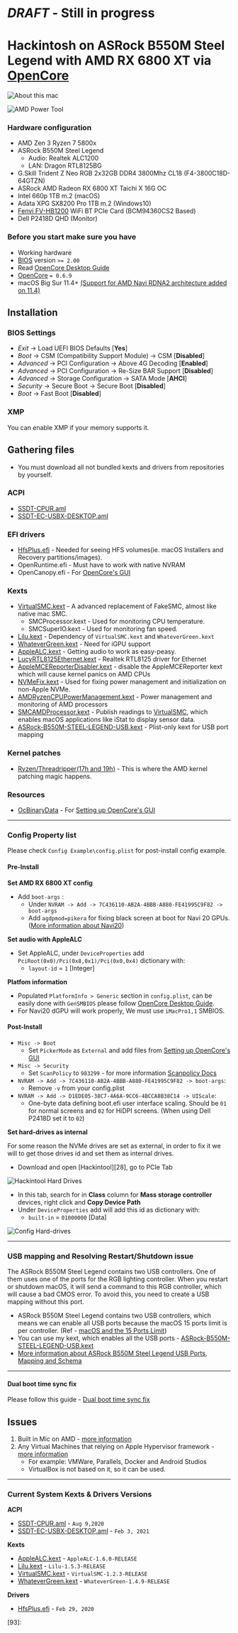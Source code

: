 # *DRAFT* - Still in progress

# Hackintosh on ASRock B550M Steel Legend with AMD RX 6800 XT via [OpenCore][1]

![About this mac][200]

![AMD Power Tool][201]

### **Hardware configuration**

* AMD Zen 3 Ryzen 7 5800x
* ASRock B550M Steel Legend
  * Audio: Realtek ALC1200
  * LAN: Dragon RTL8125BG
* G.Skill Trident Z Neo RGB 2x32GB DDR4 3800Mhz CL18 (F4-3800C18D-64GTZN)
* ASRock AMD Radeon RX 6800 XT Taichi X 16G OC
* Intel 660p 1TB m.2 (macOS)
* Adata XPG SX8200 Pro 1TB m.2 (Windows10)
* [Fenvi FV-HB1200][11] WiFi BT PCIe Card (BCM94360CS2 Based)
* Dell P2418D QHD (Monitor) 

### **Before you start make sure you have**

* Working hardware
* [BIOS][10] version `>= 2.00`
* Read [OpenCore Desktop Guide][20]
* [OpenCore][1] `= 0.6.9`
* macOS Big Sur 11.4+ [(Support for AMD Navi RDNA2 architecture added on 11.4)][12]

## Installation

### BIOS Settings

* *Exit* → Load UEFI BIOS Defaults [**Yes**]
* *Boot* → CSM (Compatibility Support Module) → CSM [**Disabled**]
* *Advanced* → PCI Configuration → Above 4G Decoding [**Enabled**]
* *Advanced* → PCI Configuration → Re-Size BAR Support [**Disabled**]
* *Advanced* → Storage Configuration → SATA Mode [**AHCI**]
* *Security* → Secure Boot → Secure Boot [**Disabled**]
* *Boot* → Fast Boot [**Disabled**]

### XMP

You can enable XMP if your memory supports it.

## Gathering files

- You must download all not bundled kexts and drivers from repositories by yourself.

### ACPI

- [SSDT-CPUR.aml][21]
- [SSDT-EC-USBX-DESKTOP.aml][22]

### EFI drivers

* [HfsPlus.efi][7] - Needed for seeing HFS volumes(ie. macOS Installers and Recovery partitions/images).
* OpenRuntime.efi - Must have to work with native NVRAM
* OpenCanopy.efi - For [OpenCore's GUI][25]

### Kexts

* [VirtualSMC.kext][4] - A advanced replacement of FakeSMC, almost like native mac SMC.
  * SMCProcessor.kext - Used for monitoring CPU temperature.
  * SMCSuperIO.kext - Used for monitoring fan speed.
* [Lilu.kext][3] - Dependency of `VirtualSMC.kext` and `WhateverGreen.kext`
* [WhateverGreen.kext][5] - Need for iGPU support
* [AppleALC.kext][2] - Getting audio to work as easy-peasy.
* [LucyRTL8125Ethernet.kext][6] - Realtek RTL8125 driver for Ethernet 
* [AppleMCEReporterDisabler.kext][8] - disable the AppleMCEReporter kext which will cause kernel panics on AMD CPUs
* [NVMeFix.kext][9] - Used for fixing power management and initialization on non-Apple NVMe.
* [AMDRyzenCPUPowerManagement.kext][10] - Power management and monitoring of AMD processors
* [SMCAMDProcessor.kext][10] - Publish readings to [VirtualSMC][4], which enables macOS applications like iStat to display sensor data.
* [ASRock-B550M-STEEL-LEGEND-USB.kext][100] - Plist-only kext for USB port mapping

### Kernel patches

- [Ryzen/Threadripper(17h and 19h)][13] - This is where the AMD kernel patching magic happens.

### Resources

- [OcBinaryData][27] - For [Setting up OpenCore's GUI][26]

-----



### Config Property list

Please check `Config Example\config.plist` for post-install config example.

#### Pre-Install

**Set AMD RX 6800 XT config**

- Add `boot-args` :
  - Under `NVRAM -> Add -> 7C436110-AB2A-4BBB-A880-FE41995C9F82 -> boot-args`
  - Add `agdpmod=pikera` for fixing black screen at boot for Navi 20 GPUs. ([More information about Navi20][103])

**Set audio with AppleALC**

- Set AppleALC, under `DeviceProperties` add `PciRoot(0x0)/Pci(0x8,0x1)/Pci(0x0,0x4)` dictionary with:
  - `layout-id` = `1` [Integer]

**Platfom information**

- Populated `PlatformInfo > Generic` section in `config.plist`, can be easily done with `GenSMBIOS` please follow [OpenCore Desktop Guide][23].
- For Navi20 dGPU will work properly, We must use `iMacPro1,1` SMBIOS.

#### Post-Install

- `Misc -> Boot`
  - Set `PickerMode` as `External` and add files from [Setting up OpenCore's GUI][26]
- `Misc -> Security`
  - Set `ScanPolicy` to `983299` - for more information [Scanpolicy Docs][24]
- `NVRAM -> Add -> 7C436110-AB2A-4BBB-A880-FE41995C9F82 -> boot-args`:
  - Remove `-v` from your config.plist
- `NVRAM -> Add -> D1EDE05-38C7-4A6A-9CC6-4BCCA8B38C14 -> UIScale`:
  - One-byte data defining boot.efi user interface scaling. Should be `01` for normal screens and `02` for HiDPI screens. (When using Dell P2418D set it to `02`)

**Set hard-drives as internal**

For some reason the NVMe drives are set as external, in order to fix it we will to get those drives id and set them as internal drives.

- Download and open [Hackintool][28], go to PCIe Tab

![Hackintool Hard Drives][202]

- In this tab, search for in **Class** column for **Mass storage controller** devices, right click and **Copy Device Path**
- Under `DeviceProperties` add will add this id as dictionary with:
  - `built-in` = `01000000` [Data]

![Config Hard-drives][203]



----

### USB mapping and Resolving Restart/Shutdown issue

The ASRock B550M Steel Legend contains two USB controllers. One of them  uses one of the ports for the RGB lighting controller. When you restart  or shutdown macOS, it will send a command to this RGB controller, which  will cause a bad CMOS error. To avoid this, you need to create a USB  mapping without this port.

- ASRock B550M Steel Legend contains two USB controllers, which means we can enable all USB ports because the macOS 15 ports limit is per controller. (Ref - [macOS and the 15 Ports Limit][25])
- You can use my kext, which enables all the USB ports - [ASRock-B550M-STEEL-LEGEND-USB.kext][100]
- [More information about ASRock B550M Steel Legend USB Ports, Mapping and Schema][102]

----

#### Dual boot time sync fix

Please follow this guide - [Dual boot time sync fix][101]

## Issues

1. Built in Mic on AMD  - [more information][400]
2. Any Virtual Machines that relying on Apple Hypervisor framework - [more information][401]
   - For example: VMWare, Parallels, Docker and Android Studios
   - VirtualBox is not based on it, so it can be used.



---------------

### Current System Kexts & Drivers Versions

**ACPI**

- [SSDT-CPUR.aml][21] - `Aug 9,2020`
- [SSDT-EC-USBX-DESKTOP.aml][22] - `Feb 3, 2021`

**Kexts**

* [AppleALC.kext][2] - `AppleALC-1.6.0-RELEASE`
* [Lilu.kext][3] - `Lilu-1.5.3-RELEASE`
* [VirtualSMC.kext][4] - `VirtualSMC-1.2.3-RELEASE`
* [WhateverGreen.kext][5] - `WhateverGreen-1.4.9-RELEASE`

**Drivers**

* [HfsPlus.efi][7] - `Feb 29, 2020`

[1]: https://github.com/acidanthera/OpenCorePkg/releases
[2]: https://github.com/acidanthera/AppleALC/releases
[3]: https://github.com/acidanthera/Lilu/releases
[4]: https://github.com/acidanthera/VirtualSMC/releases
[5]: https://github.com/acidanthera/WhateverGreen/releases
[6]: https://github.com/Mieze/LucyRTL8125Ethernet
[7]: https://github.com/acidanthera/OcBinaryData/blob/master/Drivers/HfsPlus.efi
[8]: https://github.com/acidanthera/bugtracker/files/3703498/AppleMCEReporterDisabler.kext.zip
[9]:https://github.com/acidanthera/NVMeFix/releases
[10]:https://github.com/trulyspinach/SMCAMDProcessor
[10]: https://www.asrock.com/mb/AMD/B550M%20Steel%20Legend/index.asp#BIOS
[11]: https://www.aliexpress.com/item/33034394024.html
[12]: https://developer.apple.com/documentation/macos-release-notes/macos-big-sur-11_4-release-notes
[13]: https://github.com/AMD-OSX/AMD_Vanilla/tree/opencore/17h_19h



[20]: https://dortania.github.io/OpenCore-Install-Guide/
[21]: https://github.com/dortania/Getting-Started-With-ACPI/blob/master/extra-files/compiled/SSDT-CPUR.aml	"SSDT-CPUR.aml"
[22]: https://github.com/dortania/Getting-Started-With-ACPI/blob/master/extra-files/compiled/SSDT-EC-USBX-DESKTOP.aml "SSDT-EC-USBX-DESKTOP.aml"
[23]: https://dortania.github.io/OpenCore-Install-Guide/AMD/zen.html#platforminfo
[24]: https://dortania.github.io/OpenCore-Post-Install/universal/security/scanpolicy.html
[25]: https://dortania.github.io/OpenCore-Post-Install/usb/#macos-and-the-15-port-limit
[26]: https://dortania.github.io/OpenCore-Post-Install/cosmetic/gui.html#setting-up-opencores-gui
[27]: https://github.com/acidanthera/OcBinaryData



[100]: https://github.com/teimor/OpenCore_ASRock-B550M_RX6800XT/tree/main/USB%20Kexts/iMacPro1%2C1
[101]: dual_boot_time_sync_fix.md
[102]: asrock_b550_steel_legend_usb_mapping.md "usb mapping"
[103]: https://elitemacx86.com/threads/how-to-enable-amd-rx-6800-rx-6800xt-and-rx-6900xt-on-macos-big-sur.709/	"Enable Navi 20 on macOS Big Sur"
[104]: https://github.com/acidanthera/WhateverGreen/blob/master/Manual/FAQ.Chart.md#drm-compatibility-on-macos-11 "DRM Compatibility on macOS 11"



[200]: _static/images/about.png "Abount this mac"
[201]: _static/images/amd_power_tool.png "AMD Power Tool"
[202]: _static/images/hard_drives_hackintool.png "Hackintool Hard-drives"
[203]: _static/images/hard_drives_config.png	"config Hard-drives"
[400]: https://dortania.github.io/OpenCore-Post-Install/universal/audio.html#no-mic-on-amd "no mic"

[401]: https://dortania.github.io/OpenCore-Install-Guide/macos-limits.html#cpu-support	"AMD CPU Limitations in macOS"
[93]: 